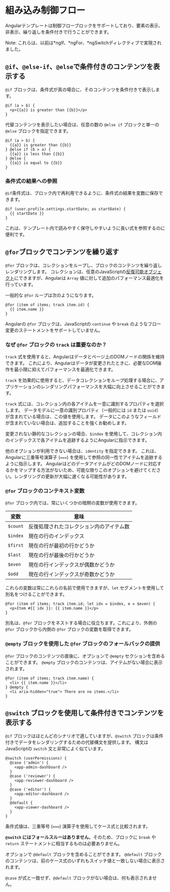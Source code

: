 # 組み込み制御フロー

Angularテンプレートは制御フローブロックをサポートしており、要素の表示、非表示、繰り返しを条件付きで行うことができます。

Note: これらは、以前は\*ngIf、\*ngFor、\*ngSwitchディレクティブで実現されました。

## `@if`、`@else-if`、`@else`で条件付きのコンテンツを表示する

`@if` ブロックは、条件式が真の場合に、そのコンテンツを条件付きで表示します。

```angular-html
@if (a > b) {
  <p>{{a}} is greater than {{b}}</p>
}
```

代替コンテンツを表示したい場合は、任意の数の `@else if` ブロックと単一の `@else` ブロックを指定できます。

```angular-html
@if (a > b) {
  {{a}} is greater than {{b}}
} @else if (b > a) {
  {{a}} is less than {{b}}
} @else {
  {{a}} is equal to {{b}}
}
```

### 条件式の結果への参照

`@if`条件式は、ブロック内で再利用できるように、条件式の結果を変数に保存できます。

```angular-html
@if (user.profile.settings.startDate; as startDate) {
  {{ startDate }}
}
```

これは、テンプレート内で読みやすく保守しやすいように長い式を参照するのに便利です。

## `@for`ブロックでコンテンツを繰り返す

`@for` ブロックは、コレクションをループし、ブロックのコンテンツを繰り返しレンダリングします。 コレクションは、任意のJavaScriptの[反復可能オブジェクト](https://developer.mozilla.org/docs/Web/JavaScript/Reference/Iteration_protocols)にできますが、Angularは `Array` 値に対して追加のパフォーマンス最適化を行っています。

一般的な `@for` ループは次のようになります。

```angular-html
@for (item of items; track item.id) {
  {{ item.name }}
}
```

Angularの `@for` ブロックは、JavaScriptの `continue` や `break` のようなフロー変更のステートメントをサポートしていません。

### なぜ `@for` ブロックの `track` は重要なのか？

`track` 式を使用すると、Angularはデータとページ上のDOMノードの関係を維持できます。 これにより、Angularはデータが変更されたときに、必要なDOM操作を最小限に抑えてパフォーマンスを最適化できます。

`track` を効果的に使用すると、データコレクションをループ処理する場合に、アプリケーションのレンダリングパフォーマンスを大幅に向上させることができます。

`track` 式には、コレクション内の各アイテムを一意に識別するプロパティを選択します。 データモデルに一意の識別プロパティ（一般的には `id` または `uuid`）が含まれている場合は、この値を使用します。 データにこのようなフィールドが含まれていない場合は、追加することを強くお勧めします。

変更されない静的なコレクションの場合、`$index` を使用して、コレクション内のインデックスで各アイテムを追跡するようにAngularに指示できます。

他のオプションが利用できない場合は、`identity` を指定できます。 これは、Angularに三重等号演算子 (`===`) を使用して参照の同一性でアイテムを追跡するように指示します。 AngularはどのデータアイテムがどのDOMノードに対応するかをマップする方法がないため、可能な限りこのオプションを避けてください。レンダリングの更新が大幅に遅くなる可能性があります。

### `@for` ブロックのコンテキスト変数

`@for` ブロック内では、常にいくつかの暗黙の変数が使用できます。

| 変数 | 意味                                       |
| -------- | ------------------------------------- |
| `$count` | 反復処理されたコレクション内のアイテム数    |
| `$index` | 現在の行のインデックス                   |
| `$first` | 現在の行が最初の行かどうか                |
| `$last`  | 現在の行が最後の行かどうか                |
| `$even`  | 現在の行インデックスが偶数かどうか         |
| `$odd`   | 現在の行インデックスが奇数かどうか          |

これらの変数は常にこれらの名前で使用できますが、`let` セグメントを使用して別名をつけることができます。

```angular-html
@for (item of items; track item.id; let idx = $index, e = $even) {
  <p>Item #{{ idx }}: {{ item.name }}</p>
}
```

別名は、`@for` ブロックをネストする場合に役立ちます。これにより、外側の `@for` ブロックから内側の `@for` ブロックの変数を取得できます。

### `@empty` ブロックを使用した `@for` ブロックのフォールバックの提供

`@for` ブロックのコンテンツの直後に、オプションで `@empty` セクションを含めることができます。 `@empty` ブロックのコンテンツは、アイテムがない場合に表示されます。

```angular-html
@for (item of items; track item.name) {
  <li> {{ item.name }}</li>
} @empty {
  <li aria-hidden="true"> There are no items.</li>
}
```

## `@switch` ブロックを使用して条件付きでコンテンツを表示する

`@if` ブロックはほとんどのシナリオで適していますが、`@switch` ブロックは条件付きでデータをレンダリングするための代替構文を提供します。 構文はJavaScriptの `switch` 文と非常によく似ています。

```angular-html
@switch (userPermissions) {
  @case ('admin') {
    <app-admin-dashboard />
  }
  @case ('reviewer') {
    <app-reviewer-dashboard />
  }
  @case ('editor') {
    <app-editor-dashboard />
  }
  @default {
    <app-viewer-dashboard />
  }
}
```

条件式値は、三重等号 (`===`) 演算子を使用してケース式と比較されます。

**`@switch` にはフォールスルーはありません**。そのため、ブロックに `break` や `return` ステートメントに相当するものは必要ありません。

オプションで `@default` ブロックを含めることができます。 `@default` ブロックのコンテンツは、前のケース式のいずれもスイッチ値と一致しない場合に表示されます。

`@case` が式と一致せず、`@default` ブロックがない場合は、何も表示されません。
